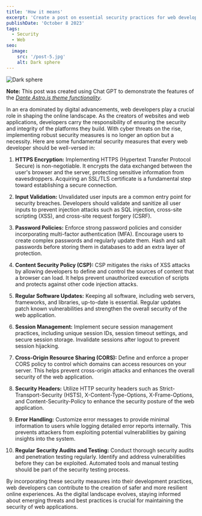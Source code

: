 ```yaml
---
title: 'How it means'
excerpt: 'Create a post on essential security practices for web developers. Cover topics such as secure coding, HTTPS implementation, and protection against common web vulnerabilities.'
publishDate: 'October 8 2023'
tags:
  - Security
  - Web
seo:
  image:
    src: '/post-5.jpg'
    alt: Dark sphere
---
```


![Dark sphere](/post-5.jpg)

**Note:** This post was created using Chat GPT to demonstrate the features of the _[Dante Astro.js theme functionality](https://justgoodui.com/astro-themes/dante/)_.

In an era dominated by digital advancements, web developers play a crucial role in shaping the online landscape. As the creators of websites and web applications, developers carry the responsibility of ensuring the security and integrity of the platforms they build. With cyber threats on the rise, implementing robust security measures is no longer an option but a necessity. Here are some fundamental security measures that every web developer should be well-versed in:

1. **HTTPS Encryption:**
   Implementing HTTPS (Hypertext Transfer Protocol Secure) is non-negotiable. It encrypts the data exchanged between the user's browser and the server, protecting sensitive information from eavesdroppers. Acquiring an SSL/TLS certificate is a fundamental step toward establishing a secure connection.

2. **Input Validation:**
   Unvalidated user inputs are a common entry point for security breaches. Developers should validate and sanitize all user inputs to prevent injection attacks such as SQL injection, cross-site scripting (XSS), and cross-site request forgery (CSRF).

3. **Password Policies:**
   Enforce strong password policies and consider incorporating multi-factor authentication (MFA). Encourage users to create complex passwords and regularly update them. Hash and salt passwords before storing them in databases to add an extra layer of protection.

4. **Content Security Policy (CSP):**
   CSP mitigates the risks of XSS attacks by allowing developers to define and control the sources of content that a browser can load. It helps prevent unauthorized execution of scripts and protects against other code injection attacks.

5. **Regular Software Updates:**
   Keeping all software, including web servers, frameworks, and libraries, up-to-date is essential. Regular updates patch known vulnerabilities and strengthen the overall security of the web application.

6. **Session Management:**
   Implement secure session management practices, including unique session IDs, session timeout settings, and secure session storage. Invalidate sessions after logout to prevent session hijacking.

7. **Cross-Origin Resource Sharing (CORS):**
   Define and enforce a proper CORS policy to control which domains can access resources on your server. This helps prevent cross-origin attacks and enhances the overall security of the web application.

8. **Security Headers:**
   Utilize HTTP security headers such as Strict-Transport-Security (HSTS), X-Content-Type-Options, X-Frame-Options, and Content-Security-Policy to enhance the security posture of the web application.

9. **Error Handling:**
   Customize error messages to provide minimal information to users while logging detailed error reports internally. This prevents attackers from exploiting potential vulnerabilities by gaining insights into the system.

10. **Regular Security Audits and Testing:**
    Conduct thorough security audits and penetration testing regularly. Identify and address vulnerabilities before they can be exploited. Automated tools and manual testing should be part of the security testing process.

By incorporating these security measures into their development practices, web developers can contribute to the creation of safer and more resilient online experiences. As the digital landscape evolves, staying informed about emerging threats and best practices is crucial for maintaining the security of web applications.
